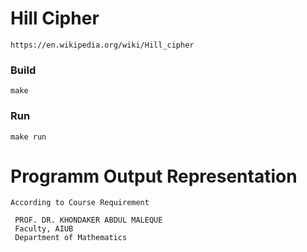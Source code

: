 # Hill Cipher


    https://en.wikipedia.org/wiki/Hill_cipher

### Build

    make

### Run

    make run


# Programm Output Representation
    According to Course Requirement

     PROF. DR. KHONDAKER ABDUL MALEQUE
     Faculty, AIUB
     Department of Mathematics
